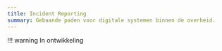 ```yaml
---
title: Incident Reporting
summary: Gebaande paden voor digitale systemen binnen de overheid. 
---
```


!!! warning
    In ontwikkeling